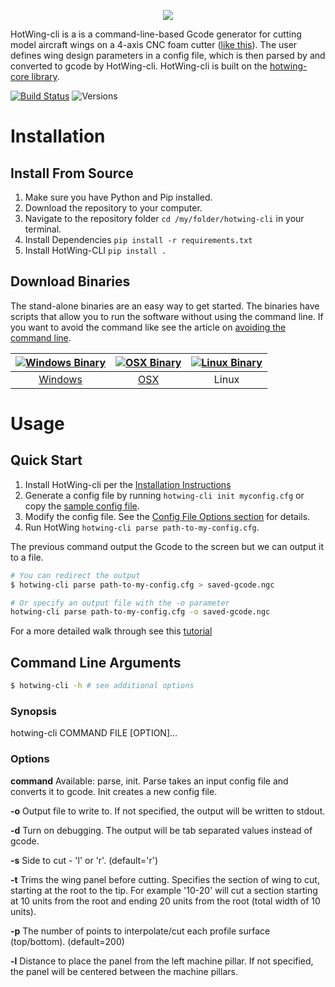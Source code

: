 <p align="center">
  <img src="https://raw.githubusercontent.com/jasonhamilton/hotwing-cli/master/img/hotwing_logo.png"/>
</p>

HotWing-cli is a is a command-line-based Gcode generator for cutting model aircraft wings on a 4-axis CNC foam cutter ([like this](http://www.foamlinx.com/foamlinx-small-hot-wire-cnc-foam-cutters.html)). The user defines wing design parameters in a config file, which is then parsed by and converted to gcode by HotWing-cli. HotWing-cli is built on the [hotwing-core library](https://github.com/jasonhamilton/hotwing-core).

[![Build Status](https://travis-ci.org/jasonhamilton/hotwing-cli.svg?branch=master)](https://travis-ci.org/jasonhamilton/hotwing-cli)
![Versions](https://img.shields.io/badge/Python-2.7%2C%203.6-blue.svg)

# Installation

## Install From Source

1) Make sure you have Python and Pip installed.
2) Download the repository to your computer.
3) Navigate to the repository folder ```cd /my/folder/hotwing-cli``` in your terminal.
4) Install Dependencies ```pip install -r requirements.txt```
5) Install HotWing-CLI ```pip install .```

## Download Binaries

The stand-alone binaries are an easy way to get started.  The binaries have scripts that allow you to run the software without using the command line.  If you want to avoid the command like see the article on [avoiding the command line](https://github.com/jasonhamilton/hotwing-cli/blob/master/docs/avoiding-the-command-line.md).

<center>

| [![Windows Binary](https://png.icons8.com/windows8/color/96)](https://github.com/jasonhamilton/hotwing-cli/raw/master/bin/hotwing-cli-win.zip) |  [![OSX Binary](https://png.icons8.com/apple-logo/color/96)](https://github.com/jasonhamilton/hotwing-cli/raw/master/bin/hotwing-cli-osx.zip) |  [![Linux Binary](https://png.icons8.com/linux/color/96)]() |
| :---:  	|     :---:      |         :---: |
| [Windows](https://github.com/jasonhamilton/hotwing-cli/raw/master/bin/hotwing-cli-win.zip) |  [OSX](https://github.com/jasonhamilton/hotwing-cli/raw/master/bin/hotwing-cli-osx.zip)    | Linux   |

</center>

# Usage

## Quick Start

1) Install HotWing-cli per the [Installation Instructions](https://github.com/jasonhamilton/hotwing-cli/blob/master/README.md#installation)
2) Generate a config file by running ```hotwing-cli init myconfig.cfg``` or copy the [sample config file](https://github.com/jasonhamilton/hotwing-cli/blob/master/sample-config.cfg).
3) Modify the config file.  See the [Config File Options section](https://github.com/jasonhamilton/hotwing-cli/blob/master/docs/config-options.md) for details.
4) Run HotWing  ```hotwing-cli parse path-to-my-config.cfg```.  

The previous command output the Gcode to the screen but we can output it to a file.  
```sh
# You can redirect the output
$ hotwing-cli parse path-to-my-config.cfg > saved-gcode.ngc

# Or specify an output file with the -o parameter
hotwing-cli parse path-to-my-config.cfg -o saved-gcode.ngc 
```
For a more detailed walk through see this [tutorial](https://github.com/jasonhamilton/hotwing-cli/blob/master/docs/tutorial.md)

## Command Line Arguments

```sh
$ hotwing-cli -h # see additional options
```

### Synopsis

hotwing-cli COMMAND FILE [OPTION]...

### Options
  **command** Available: parse, init. Parse takes an input config file and converts it to gcode.  Init creates a new config file.

  **-o** Output file to write to.  If not specified, the output will be written to stdout.

  **-d** Turn on debugging.  The output will be tab separated values instead of gcode.

  **-s** Side to cut - 'l' or 'r'. (default='r')

  **-t** Trims the wing panel before cutting.  Specifies the section of wing to cut, starting at the root to the tip. For example '10-20' will cut a section starting at 10 units from the root and ending 20 units from the root (total width of 10 units).

  **-p** The number of points to interpolate/cut each profile surface (top/bottom).  (default=200)

  **-l** Distance to place the panel from the left machine pillar.  If not specified, the panel will be centered between the machine pillars.

